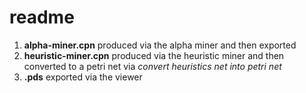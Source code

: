 # readme
1. **alpha-miner.cpn** produced via the alpha miner and then exported
2. **heuristic-miner.cpn** produced via the heuristic miner and then converted to a petri net via *convert heuristics net into petri net*
3. **.pds** exported via the viewer